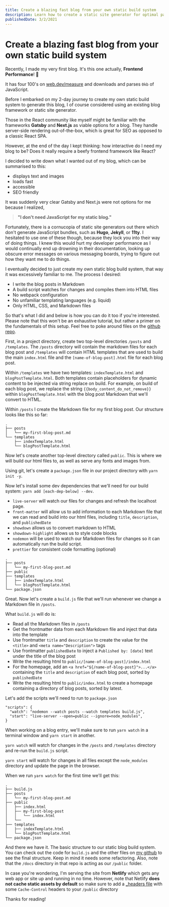 ```yaml
---
title: Create a blazing fast blog from your own static build system
description: Learn how to create a static site generator for optimal page and developer performance.
publishedDate: 3/2/2021
---
```


# Create a blazing fast blog from your own static build system

Recently, I made my very first blog. It's this one actually, **Frontend Performance**! 🎉

It has four 100's on [web.dev/measure](https://web.dev/measure/) and downloads and parses `0kb` of JavaScript.

Before I embarked on my 2-day journey to create my own static build system to generate this blog, I of course considered using an existing blog framework or static site generator.

Those in the React community like myself might be familiar with the frameworks **Gatsby** and **Next.js** as viable options for a blog. They handle server-side rendering out-of-the-box, which is great for SEO as opposed to a classic React SPA.

However, at the end of the day I kept thinking: how interactive do I need my blog to be? Does it really require a beefy frontend framework like React?

I decided to write down what I wanted out of my blog, which can be summarised to this:

- displays text and images
- loads fast
- accessible
- SEO friendly

It was suddenly very clear Gatsby and Next.js were not options for me because I realized, 

> **"I don't need JavaScript for my static blog."**

Fortunately, there is a cornucopia of static site generators out there which don't generate JavaScript bundles, such as **Hugo**, **Jekyll**, or **11ty**. I hesitated to use one of these though, because they lock you into their way of doing things. I knew this would hurt my developer performance as I would continually end up drowning in their documentation, looking up obscure error messages on various messaging boards, trying to figure out how they want me to do things.

I eventually decided to just create my own static blog build system, that way it was excessively familiar to me. The process I desired:

- I write the blog posts in Markdown
- A build script watches for changes and compiles them into HTML files
- No webpack configuration
- No unfamiliar templating languages (e.g. liquid)
- Only HTML, CSS, and Markdown files

So that's what I did and below is how you can do it too if you're interested. Please note that this won't be an exhaustive tutorial, but rather a primer on the fundamentals of this setup. Feel free to poke around files on the [github repo](https://github.com/sdennett55/dev_blog).

First, in a project directory, create two top-level directories `/posts` and `/templates`. The `/posts` directory will contain the markdown files for each blog post and `/templates` will contain HTML templates that are used to build the main `index.html` file and the `[name-of-blog-post].html` file for each blog post. 

Within `/templates` we have two templates: `indexTemplate.html` and `blogPostTemplate.html`. Both templates contain placeholders for dynamic content to be injected via string replace on build. For example, on build of each blog post, we replace the string `{{body_content_do_not_remove}}` within `blogPostTemplate.html` with the blog post Markdown that we'll convert to HTML.

Within `/posts` I create the Markdown file for my first blog post. Our structure looks like this so far:

```
.
├── posts
│   └── my-first-blog-post.md
└── templates
    ├── indexTemplate.html
    └── blogPostTemplate.html
```

Now let's create another top-level directory called `public`. This is where we will build our html files to, as well as serve any fonts and images from.

Using git, let's create a `package.json` file in our project directory with `yarn init -y`.

Now let's install some dev dependencies that we'll need for our build system: `yarn add [each-dep-below] --dev`.

- `live-server` will watch our files for changes and refresh the localhost page.
- `front-matter` will allow us to add information to each Markdown file that we can read and build into our html files, including `title`, `description`, and `publishedDate`
- `showdown` allows us to convert markdown to HTML
- `showdown-highlight` allows us to style code blocks
- `nodemon` will be used to watch our Markdown files for changes so it can automatically run the build script.
- `prettier` for consistent code formatting (optional) 

```
.
├── posts
│   └── my-first-blog-post.md
├── public
├── templates
│   ├── indexTemplate.html
│   └── blogPostTemplate.html
└── package.json
```

Great. Now let's create a `build.js` file that we'll run whenever we change a Markdown file in `/posts`.

What `build.js` will do is:

- Read all the Markdown files in `/posts` 
- Get the frontmatter data from each Markdown file and inject that data into the template 
- Use frontmatter `title` and `description` to create the value for the `<title>` and `<meta name="Description">` tags
- Use frontmatter `publishedDate` to inject a `Published by: [date]` text under the title of the blog post
- Write the resulting html to `public/[name-of-blog-post]/index.html`
- For the homepage, add an `<a href="${/name-of-blog-post}">...</a>` containing the `title` and `description` of each blog post, sorted by `publishedDate`
- Write the resulting html to `public/index.html` to create a homepage containing a directory of blog posts, sorted by latest. 

Let's add the scripts we'll need to run to `package.json`

```
"scripts": {
  "watch": "nodemon --watch posts --watch templates build.js",
  "start": "live-server --open=public --ignore=node_modules",
}
```

When working on a blog entry, we'll make sure to run `yarn watch` in a terminal window and `yarn start` in another.

`yarn watch` will watch for changes in the `/posts` and `/templates` directory and re-run the `build.js` script.

`yarn start` will watch for changes in all files except the `node_modules` directory and update the page in the browser.

When we run `yarn watch` for the first time we'll get this:

```
.
├── build.js
├── posts
│   └── my-first-blog-post.md
├── public
│   ├── index.html
│   ├── my-first-blog-post
│   │   └── index.html
│   └── 
├── templates
│   ├── indexTemplate.html
│   └── blogPostTemplate.html
└── package.json
```

<!-- ```
# build.js
# posts
## my-first-blog-post.md
# public
## index.html
## my-first-blog-post
### index.html
## 
# templates
## indexTemplate.html
## blogPostTemplate.html
# package.json
``` -->

And there we have it. The basic structure to our static blog build system. You can check out the code for `build.js` and the other files on [my github](https://github.com/sdennett55/dev_blog) to see the final structure. Keep in mind it needs some refactoring. Also, note that the `/docs` directory in that repo is acting as our `/public` folder.

In case you're wondering, I'm serving the site from **Netlify** which gets any web app or site up and running in no time. However, note that Netlify **does not cache static assets by default** so make sure to add a [_headers file](https://github.com/sdennett55/dev_blog/blob/main/docs/_headers) with some `Cache-Control` headers to your `/public` directory

Thanks for reading!
